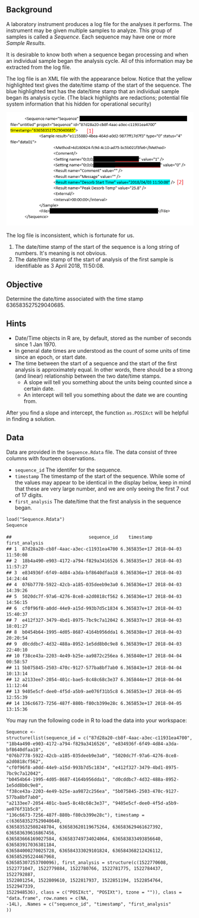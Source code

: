 Background
----------

A laboratory instrument produces a log file for the analyses it
performs. The instrument may be given multiple samples to analyze. This
group of samples is called a *Sequence*. Each sequence may have one or
more *Sample Results*.

It is desirable to know both when a sequence began processing and when
an individual sample began the analysis cycle. All of this information
may be extracted from the log file.

The log file is an XML file with the appearance below. Notice that the
yellow highlighted text gives the date/time stamp of the start of the
sequence. The blue highlighted text has the date/time stamp that an
individual sample began its analysis cycle. (The black highlights are
redactions; potential file system information that his hidden for
operational security)

![](Capture.PNG)

The log file is inconsistent, which is fortunate for us.

1.  The date/time stamp of the start of the sequence is a long string of
    numbers. It's meaning is not obvious.
2.  The date/time stamp of the start of analysis of the first sample is
    identifiable as 3 April 2018, 11:50:08.

Objective
---------

Determine the date/time associated with the time stamp
636583527529040685.

Hints
-----

-   Date/Time objects in R are, by default, stored as the number of
    seconds since 1 Jan 1970.
-   In general date times are understood as the count of some units of
    time since an epoch, or start date.
-   The time between the start of a sequence and the start of the first
    analysis is approximately equal. In other words, there should be a
    strong (and linear) relationship between the two date/time stamps.
    -   A slope will tell you something about the units being counted
        since a certain date.
    -   An intercept will tell you something about the date we are
        counting from.

After you find a slope and intercept, the function `as.POSIXct` will be
helpful in finding a solution.

Data
----

Data are provided in the `Sequence.Rdata` file. The data consist of
three columns with fourteen observations.

-   `sequence_id` The identifer for the sequence.
-   `timestamp` The timestamp of the start of the sequence. While some
    of the values may appear to be identical in the display below, keep
    in mind that these are very large number, and we are only seeing the
    first 7 out of 17 digits.
-   `first_analysis` The date/time that the first analysis in the
    sequence began.

<!-- -->

    load("Sequence.Rdata")
    Sequence

    ##                             sequence_id    timestamp      first_analysis
    ## 1  87d28a20-cb8f-4aac-a3ec-c11931ea4700 6.365835e+17 2018-04-03 11:50:08
    ## 2  18b4a490-e903-4172-a794-f829a3416526 6.365835e+17 2018-04-03 11:57:27
    ## 3  e834936f-6f49-4d84-a3da-bf8640dfaa18 6.365836e+17 2018-04-03 14:24:44
    ## 4  076b7778-5922-42cb-a185-035deeb9e3a0 6.365836e+17 2018-04-03 14:39:26
    ## 5  5020dc7f-97a6-4276-8ce8-a2d0818cf562 6.365836e+17 2018-04-03 14:56:15
    ## 6  cf0f96f8-a0dd-44e9-a15d-993b7d5c1834 6.365837e+17 2018-04-03 15:40:37
    ## 7  e412f327-3479-4bd1-8975-7bc9c7a12042 6.365837e+17 2018-04-03 18:01:27
    ## 8  b0454b64-1995-4d05-8687-4164b956dda1 6.365838e+17 2018-04-03 20:20:54
    ## 9  d0cddbc7-4d32-488a-8952-1e5dd8b0c9e8 6.365839e+17 2018-04-03 22:40:10
    ## 10 f38ce43a-2203-4e49-b25e-aa9872c256ea 6.365840e+17 2018-04-04 00:58:57
    ## 11 5b075845-2503-470c-9127-577ba8bf7ab0 6.365843e+17 2018-04-04 10:13:14
    ## 12 a2133ee7-2054-401c-bae5-8c48c68c3e37 6.365844e+17 2018-04-04 11:12:44
    ## 13 9405e5cf-dee0-4f5d-a5b9-ae076f31b5c8 6.365853e+17 2018-04-05 12:55:39
    ## 14 136c6673-7256-487f-880b-f80cb399e28c 6.365853e+17 2018-04-05 13:15:36

You may run the following code in R to load the data into your
workspace:

    Sequence <- 
    structure(list(sequence_id = c("87d28a20-cb8f-4aac-a3ec-c11931ea4700", 
    "18b4a490-e903-4172-a794-f829a3416526", "e834936f-6f49-4d84-a3da-bf8640dfaa18", 
    "076b7778-5922-42cb-a185-035deeb9e3a0", "5020dc7f-97a6-4276-8ce8-a2d0818cf562", 
    "cf0f96f8-a0dd-44e9-a15d-993b7d5c1834", "e412f327-3479-4bd1-8975-7bc9c7a12042", 
    "b0454b64-1995-4d05-8687-4164b956dda1", "d0cddbc7-4d32-488a-8952-1e5dd8b0c9e8", 
    "f38ce43a-2203-4e49-b25e-aa9872c256ea", "5b075845-2503-470c-9127-577ba8bf7ab0", 
    "a2133ee7-2054-401c-bae5-8c48c68c3e37", "9405e5cf-dee0-4f5d-a5b9-ae076f31b5c8", 
    "136c6673-7256-487f-880b-f80cb399e28c"), timestamp = c(636583527529040640, 
    636583532508248704, 636583620119675264, 636583629461627392, 636583639616867456, 
    636583666169027584, 636583749734024064, 636583833493856640, 636583917036381184, 
    636584000270025728, 636584333029101824, 636584368212426112, 636585295224467968, 
    636585307253700096), first_analysis = structure(c(1522770608, 
    1522771047, 1522779884, 1522780766, 1522781775, 1522784437, 1522792887, 
    1522801254, 1522809610, 1522817937, 1522851194, 1522854764, 1522947339, 
    1522948536), class = c("POSIXct", "POSIXt"), tzone = "")), class = "data.frame", row.names = c(NA, 
    -14L), .Names = c("sequence_id", "timestamp", "first_analysis"
    ))

